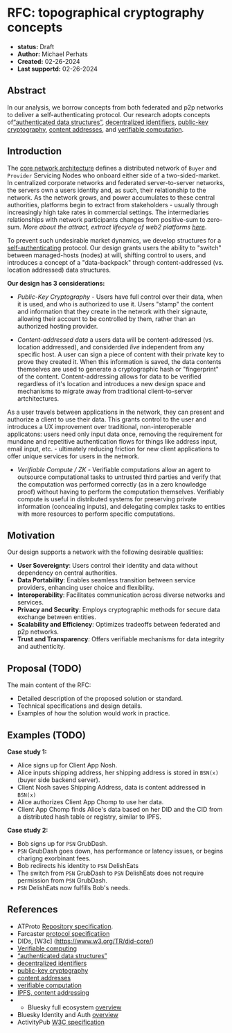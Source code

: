# RFC: topographical cryptography concepts

- **status:** Draft
- **Author:** Michael Perhats
- **Created:** 02-26-2024
- **Last supportd:** 02-26-2024

## Abstract
In our analysis, we borrow concepts from both federated and p2p networks to deliver a self-authenticating protocol. Our research adopts concepts of[“authenticated data structures”](https://www.cs.umd.edu/~mwh/papers/gpads.pdf), [decentralized identifiers](https://www.w3.org/TR/did-core/), [public-key cryptography](https://en.wikipedia.org/wiki/Public-key_cryptography), [content addresses](https://en.wikipedia.org/wiki/Content-addressable_storage), and [verifiable computation](https://en.wikipedia.org/wiki/Content-addressable_storage). 

## Introduction
The [core network architecture](./00001-core-architecture.md) defines a distributed network of `Buyer` and `Provider` Servicing Nodes who onboard either side of a two-sided-market. In centralized corporate networks and federated server-to-server networks, the servers own a users identity and, as such, their relationship to the network. As the network grows, and power accumulates to these central authorities, platforms begin to extract from stakeholders - usually through increasingly high take rates in commercial settings. The intermediaries relationships with network participants changes from positive-sum to zero-sum. _More about the attract, extract lifecycle of web2 platforms [here](https://cdixon.org/2018/02/18/why-decentralization-matters)_.

To prevent such undesirable market dynamics, we develop structures for a [self-authenticating](https://en.wiktionary.org/wiki/self-authenticating) protocol. Our design grants users the ability to "switch" between managed-hosts (nodes) at will, shifting control to users, and introduces a concept of a "data-backpack" through content-addressed (vs. location addressed) data structures.

**Our design has 3 considerations:**

- _Public-Key Cryptography_ - Users have full control over their data, when it is used, and who is authorized to use it. Users "stamp" the content and information that they create in the network with their signaute, allowing their account to be controlled by them, rather than an authorized hosting provider.

- _Content-addressed data_ a users data will be content-addressed (vs. location addrressed), and considerded _live_ independent from any specific host. A user can sign a piece of content with their private key to prove they created it. When this information is saved, the data contents themselves are used to generate a cryptographic hash or "fingerprint" of the content. Content-addressing allows for data to be verified regardless of it's location and introduces a new design space and mechanisms to migrate away from traditional client-to-server artchitectures.

As a user travels between applications in the network, they can present and authorize a client to use their data. This grants control to the user and introduces a UX improvement over traditional, non-interoperable applicatons: users need only input data once, removing the requirement for mundane and repetitive authentication flows for things like address input, email input, etc. - ultimately reducing friction for new client applications to offer unique services for users in the network.  

- _Verifiable Compute / ZK_ - Verifiable computations allow an agent to outsource computational tasks to untrusted third parties and verify that the computation was performed correctly (as in a zero knowledge proof) without having to perform the computation themselves. Verifiably compute is useful in distributed systems for preserving private information (concealing inputs), and delegating complex tasks to entities with more resources to perform specific computations.

## Motivation

Our design supports a network with the following desirable qualities:
- **User Sovereignty**: Users control their identity and data without dependency on central authorities.
- **Data Portability**: Enables seamless transition between service providers, enhancing user choice and flexibility.
- **Interoperability**: Facilitates communication across diverse networks and services.
- **Privacy and Security**: Employs cryptographic methods for secure data exchange between entities.
- **Scalability and Efficiency**: Optimizes tradeoffs between federated and p2p networks.
- **Trust and Transparency**: Offers verifiable mechanisms for data integrity and authenticity.


## Proposal (TODO)

The main content of the RFC:
- Detailed description of the proposed solution or standard.
- Technical specifications and design details.
- Examples of how the solution would work in practice.

## Examples (TODO)

**Case study 1:**
- Alice signs up for Client App Nosh.
- Alice inputs shipping address, her shipping address is stored in `BSN(x)` (buyer side backend server).
- Client Nosh saves Shipping Address, data is content addressed in `BSN(x)`
- Alice authorizes Client App Chomp to use her data.
- Client App Chomp finds Alice's data based on her DID and the CID from a distributed hash table or registry, similar to IPFS.

**Case study 2:**
- Bob signs up for `PSN` GrubDash.
- `PSN` GrubDash goes down, has performance or latency issues, or begins charigng exorbinant fees. 
- Bob redirects his identity to `PSN` DelishEats
- The switch from `PSN` GrubDash to `PSN` DelishEats does not require permission from `PSN` GrubDash. 
- `PSN` DelishEats now fulfills Bob's needs.

## References
- ATProto [Repository specification](https://atproto.com/specs/repository).
- Farcaster [protocol specificatiion](https://github.com/farcasterxyz/protocol/blob/main/docs/SPECIFICATION.md#13-storage-registry)
- DIDs, [W3c] (https://www.w3.org/TR/did-core/)
- [Verifiable computing](https://en.wikipedia.org/wiki/Verifiable_computing)
- [“authenticated data structures”](https://www.cs.umd.edu/~mwh/papers/gpads.pdf)
- [decentralized identifiers](https://www.w3.org/TR/did-core/)
- [public-key cryptography](https://en.wikipedia.org/wiki/Public-key_cryptography)
- [content addresses](https://en.wikipedia.org/wiki/Content-addressable_storage)
- [verifiable computation](https://en.wikipedia.org/wiki/Content-addressable_storage)
- [IPFS, content addressing](https://filebase.com/blog/ipfs-content-addressing-explained/#:~:text=InterPlanetary%20File%20System%2C%20or%20IPFS,data's%20content%20identifier%20or%20CID.)
- - Bluesky full ecosystem [overview](https://gitlab.com/bluesky-community1/decentralized-ecosystem/-/blob/master/README.md) 
- Bluesky Identity and Auth [overview](https://gitlab.com/bluesky-community1/decentralized-ecosystem/-/blob/master/topics/identity.md)
- ActivityPub [W3C specification](https://www.w3.org/TR/activitypub/)
